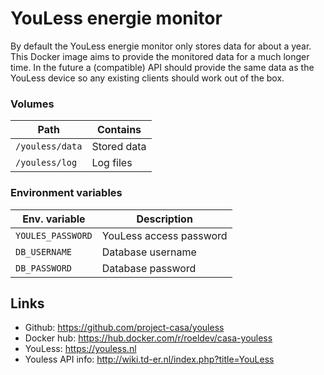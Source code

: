 YouLess energie monitor
=======================

By default the YouLess energie monitor only stores data for about a year. This Docker image aims to provide the monitored data for a much longer time. In the future a (compatible) API should provide the same data as the YouLess device so any existing clients should work out of the box.

### Volumes
| Path | Contains |
|------|----------|
|```/youless/data```  | Stored data
|```/youless/log```   | Log files

### Environment variables
| Env. variable | Description |
|---------------|-------------|
|```YOULES_PASSWORD```| YouLess access password
|```DB_USERNAME```| Database username
|```DB_PASSWORD```| Database password

## Links
- Github: https://github.com/project-casa/youless
- Docker hub: https://hub.docker.com/r/roeldev/casa-youless
- YouLess: https://youless.nl
- Youless API info: http://wiki.td-er.nl/index.php?title=YouLess
